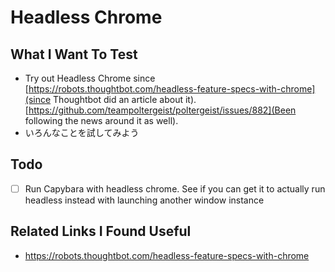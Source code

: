 # Headless Chrome

## What I Want To Test

* Try out Headless Chrome since [https://robots.thoughtbot.com/headless-feature-specs-with-chrome](since Thoughtbot did an article about it). [https://github.com/teampoltergeist/poltergeist/issues/882](Been following the news around it as well).
* いろんなことを試してみよう

## Todo

- [ ] Run Capybara with headless chrome. See if you can get it to actually run headless instead with launching another window instance

## Related Links I Found Useful

* https://robots.thoughtbot.com/headless-feature-specs-with-chrome
